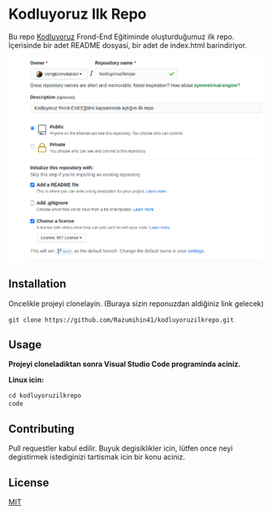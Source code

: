 # Kodluyoruz Ilk Repo

Bu repo [Kodluyoruz](https://www.kodluyoruz.org/) Frond-End Eğitiminde oluşturduğumuz ilk repo. İçerisinde bir adet README dosyasi, bir adet de index.html barindiriyor.

![kodluyoruzilkrepo](https://github.com/Kodluyoruz/taskforce/blob/main/git/odev1/figures/github.png?raw=true)

## Installation

Oncelikle projeyi clonelayin. (Buraya sizin reponuzdan aldiğiniz link gelecek)

`git clone https://github.com/Razumihin41/kodluyoruzilkrepo.git`

## Usage

**Projeyi cloneladiktan sonra Visual Studio Code programinda aciniz.**

**Linux icin:**

```
cd kodluyoruzilkrepo
code
```

## Contributing

Pull requestler kabul edilir. Buyuk degisiklikler icin, lütfen once neyi degistirmek istediginizi tartismak icin bir konu aciniz.

## License

[MIT](https://choosealicense.com/licenses/mit/)